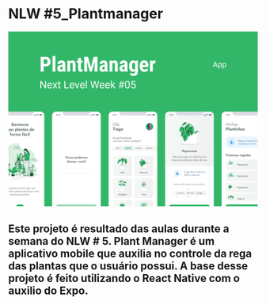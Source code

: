 # NLW #5_Plantmanager

![img](/README/plantmanager-preview.png)

## Este projeto é resultado das aulas durante a semana do NLW # 5. Plant Manager é um aplicativo mobile que auxilia no controle da rega das plantas que o usuário possui. A base desse projeto é feito utilizando o React Native com o auxilio do Expo.